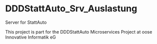 # DDDStattAuto_Srv_Auslastung
Server for StattAuto

This project is part for the DDDStattAuto Microservices Project at oose Innovative Informatik eG

